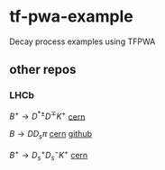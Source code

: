 # tf-pwa-example
Decay process examples using TFPWA



## other repos

### LHCb

$B^{+}\rightarrow D^{*\pm}D^{\mp}K^{+}$ [cern](https://gitlab.cern.ch/lhcb-b2oc/analyses/b2oc-aman-bu2dstdk-run12)

$B\rightarrow DD_{s}\pi$ [cern](https://gitlab.cern.ch/lhcb-b2oc/analyses/b2oc-aman-b2dsdpi/) [github](https://github.com/Yinrui-Liu/tf-pwa/tree/DDspi)

$B^{+}\rightarrow D_{s}^{+}D_{s}^{-}K^{+}$ [cern](https://gitlab.cern.ch/lhcb-b2oc/analyses/b2oc-aman-bu2dsdsk-run12/-/tree/amp_ana)
